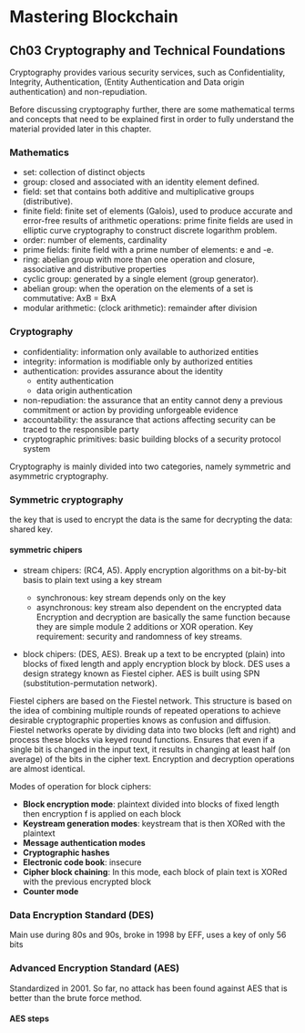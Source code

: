 # Mastering Blockchain

## Ch03 Cryptography and Technical Foundations

Cryptography provides various security services, such as Confidentiality, Integrity, Authentication, (Entity Authentication and Data origin authentication) and non-repudiation.

Before discussing cryptography further, there are some mathematical terms and concepts that need to be explained first in order to fully understand the material provided later in this chapter.

### Mathematics

- set: collection of distinct objects
- group: closed and associated with an identity element defined.
- field: set that contains both additive and multiplicative groups (distributive).
- finite field: finite set of elements (Galois), used to produce accurate and error-free results of arithmetic operations: prime finite fields are used in elliptic curve cryptography to construct discrete logarithm problem.
- order: number of elements, cardinality
- prime fields: finite field with a prime number of elements: e and -e.
- ring: abelian group with more than one operation and closure, associative and distributive properties
- cyclic group: generated by a single element (group generator).
- abelian group: when the operation on the elements of a set is commutative: AxB = BxA
- modular arithmetic: (clock arithmetic): remainder after division

### Cryptography

- confidentiality: information only available to authorized entities
- integrity: information is modifiable only by authorized entities
- authentication: provides assurance about the identity
  - entity authentication
  - data origin authentication
- non-repudiation: the assurance that an entity cannot deny a previous commitment or action by providing unforgeable evidence
- accountability: the assurance that actions affecting security can be traced to the responsible party
- cryptographic primitives: basic building blocks of a security protocol system

Cryptography is mainly divided into two categories, namely symmetric and asymmetric cryptography.

### Symmetric cryptography

the key that is used to encrypt the data is the same for decrypting the data: shared key.

#### symmetric chipers

- stream chipers: (RC4, A5). Apply encryption algorithms on a bit-by-bit basis to plain text using a key stream
  - synchronous: key stream depends only on the key
  - asynchronous: key stream also dependent on the encrypted data
    Encryption and decryption are basically the same function because they are simple module 2 additions or XOR operation.
    Key requirement: security and randomness of key streams.

- block chipers: (DES, AES). Break up a text to be encrypted (plain) into blocks of fixed length and apply encryption block by block. DES uses a design strategy known as Fiestel cipher. AES is built using SPN (substitution-permutation network).

Fiestel ciphers are based on the Fiestel network. This structure is based on the idea of combining multiple rounds of repeated operations to achieve desirable cryptographic properties knows as confusion and diffusion. Fiestel networks operate by dividing data into two blocks (left and right) and process these blocks via keyed round functions.
Ensures that even if a single bit is changed in the input text, it results in changing at least half (on average) of the bits in the cipher text.
Encryption and decryption operations are almost identical.

Modes of operation for block ciphers:

- **Block encryption mode**: plaintext divided into blocks of fixed length then encryption f is applied on each block
- **Keystream generation modes**: keystream that is then XORed with the plaintext
- **Message authentication modes**
- **Cryptographic hashes**
- **Electronic code book**: insecure
- **Cipher block chaining**: In this mode, each block of plain text is XORed with the previous encrypted block
- **Counter mode**

### Data Encryption Standard (DES)

Main use during 80s and 90s, broke in 1998 by EFF, uses a key of only 56 bits

### Advanced Encryption Standard (AES)

Standardized in 2001. So far, no attack has been found against AES that is better than the brute force method.

#### AES steps
